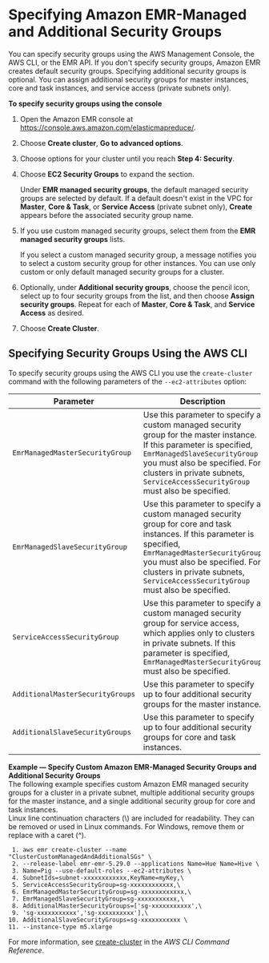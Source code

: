 # Specifying Amazon EMR\-Managed and Additional Security Groups<a name="emr-sg-specify"></a>

You can specify security groups using the AWS Management Console, the AWS CLI, or the EMR API\. If you don't specify security groups, Amazon EMR creates default security groups\. Specifying additional security groups is optional\. You can assign additional security groups for master instances, core and task instances, and service access \(private subnets only\)\.

**To specify security groups using the console**

1. Open the Amazon EMR console at [https://console\.aws\.amazon\.com/elasticmapreduce/](https://console.aws.amazon.com/elasticmapreduce/)\.

1. Choose **Create cluster**, **Go to advanced options**\.

1. Choose options for your cluster until you reach **Step 4: Security**\.

1. Choose **EC2 Security Groups** to expand the section\.

   Under **EMR managed security groups**, the default managed security groups are selected by default\. If a default doesn't exist in the VPC for **Master**, **Core & Task**, or **Service Access** \(private subnet only\), **Create** appears before the associated security group name\.

1. If you use custom managed security groups, select them from the **EMR managed security groups** lists\.

   If you select a custom managed security group, a message notifies you to select a custom security group for other instances\. You can use only custom or only default managed security groups for a cluster\.

1. Optionally, under **Additional security groups**, choose the pencil icon, select up to four security groups from the list, and then choose **Assign security groups**\. Repeat for each of **Master**, **Core & Task**, and **Service Access** as desired\.

1. Choose **Create Cluster**\.

## Specifying Security Groups Using the AWS CLI<a name="emr-sg-specify-cli"></a>

To specify security groups using the AWS CLI you use the `create-cluster` command with the following parameters of the `--ec2-attributes` option:


| Parameter | Description | 
| --- | --- | 
|  `EmrManagedMasterSecurityGroup`  |  Use this parameter to specify a custom managed security group for the master instance\. If this parameter is specified, `EmrManagedSlaveSecurityGroup` you must also be specified\. For clusters in private subnets, `ServiceAccessSecurityGroup` must also be specified\.  | 
|  `EmrManagedSlaveSecurityGroup`  |  Use this parameter to specify a custom managed security group for core and task instances\. If this parameter is specified, `EmrManagedMasterSecurityGroup` you must also be specified\. For clusters in private subnets, `ServiceAccessSecurityGroup` must also be specified\.  | 
|  `ServiceAccessSecurityGroup`  |  Use this parameter to specify a custom managed security group for service access, which applies only to clusters in private subnets\. If this parameter is specified, `EmrManagedMasterSecurityGroup` must also be specified\.  | 
|  `AdditionalMasterSecurityGroups`  |  Use this parameter to specify up to four additional security groups for the master instance\.  | 
|  `AdditionalSlaveSecurityGroups`  |  Use this parameter to specify up to four additional security groups for core and task instances\.  | 

**Example — Specify Custom Amazon EMR\-Managed Security Groups and Additional Security Groups**  
The following example specifies custom Amazon EMR managed security groups for a cluster in a private subnet, multiple additional security groups for the master instance, and a single additional security group for core and task instances\.  
Linux line continuation characters \(\\\) are included for readability\. They can be removed or used in Linux commands\. For Windows, remove them or replace with a caret \(^\)\.

```
 1. aws emr create-cluster --name "ClusterCustomManagedAndAdditionalSGs" \
 2. --release-label emr-emr-5.29.0 --applications Name=Hue Name=Hive \
 3. Name=Pig --use-default-roles --ec2-attributes \
 4. SubnetIds=subnet-xxxxxxxxxxxx,KeyName=myKey,\
 5. ServiceAccessSecurityGroup=sg-xxxxxxxxxxxx,\
 6. EmrManagedMasterSecurityGroup=sg-xxxxxxxxxxxx,\
 7. EmrManagedSlaveSecurityGroup=sg-xxxxxxxxxxx,\
 8. AdditionalMasterSecurityGroups=['sg-xxxxxxxxxxx',\
 9. 'sg-xxxxxxxxxxx','sg-xxxxxxxxxx'],\
10. AdditionalSlaveSecurityGroups=sg-xxxxxxxxxxx \
11. --instance-type m5.xlarge
```

For more information, see [create\-cluster](https://docs.aws.amazon.com/cli/latest/reference/emr/create-cluster.html) in the *AWS CLI Command Reference*\.